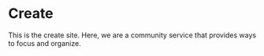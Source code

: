 # Create
This is the create site. Here, we are a community service that provides ways to focus and organize.
